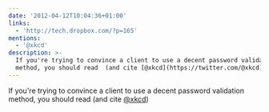 ```yaml
---
date: '2012-04-12T10:04:36+01:00'
links:
  - 'http://tech.dropbox.com/?p=165'
mentions:
  - '@xkcd'
description: >-
  If you're trying to convince a client to use a decent password validation
  method, you should read  (and cite [@xkcd](https://twitter.com/@xkcd))
---
```

If you're trying to convince a client to use a decent password validation method, you should read  (and cite [@xkcd](https://twitter.com/@xkcd))
